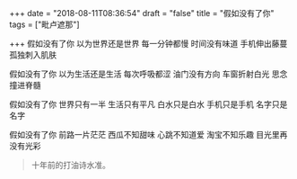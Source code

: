 +++
date = "2018-08-11T08:36:54"
draft = "false"
title = "假如没有了你"
tags = ["毗卢遮那"]

+++
假如没有了你
以为世界还是世界
每一分钟都慢
时间没有味道
手机伸出藤蔓
孤独刺入肌肤

假如没有了你
以为生活还是生活
每次呼吸都涩
油门没有方向
车窗折射白光
思念撞进脊髓

假如没有了你
世界只有一半
生活只有平凡
白水只是白水
手机只是手机
名字只是名字

假如没有了你
前路一片茫茫
西瓜不知甜味
心跳不知道爱
淘宝不知乐趣
目光里再没有光彩

> 十年前的打油诗水准。